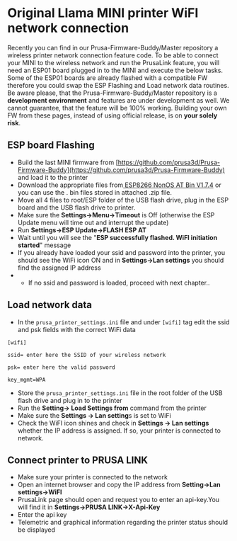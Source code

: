 # Original Llama MINI printer WiFI network connection #
Recently you can find in our Prusa-Firmware-Buddy/Master repository a wireless printer network connection feature code. To be able to connect your MINI to the wireless network and run the PrusaLink feature, you will need an ESP01 board plugged in to the MINI and execute the below tasks. Some of the ESP01 boards are already flashed with a compatible FW therefore you could swap the ESP Flashing and Load network data routines.
Be aware please, that the Prusa-Firmware-Buddy/Master repository is a **development environment** and features are under development as well. We cannot guarantee, that the feature will be 100% working. Building your own FW from these pages, instead of using official release, is on **your solely risk**.


## ESP board Flashing  ##

- Build the last MINI firmware from [https://github.com/prusa3d/Prusa-Firmware-Buddy](https://github.com/prusa3d/Prusa-Firmware-Buddy) and load it to the printer
- Download the appropriate files from[ ESP8266 NonOS AT Bin V1.7.4](https://www.espressif.com/en/support/download/at?keys=&field_type_tid%5B%5D=14&field_type_tid%5B%5D=799) or you can use the . bin files stored in attached .zip file.
- Move all 4 files to root/ESP folder of the USB flash drive, plug in the ESP board and the USB flash drive to printer.
- Make sure the **Settings->Menu->Timeout** is Off (otherwise the ESP Update menu will time out and interrupt the update)
- Run **Settings->ESP Update->FLASH ESP AT**
- Wait until you will see the "**ESP successfully flashed. WiFI initiation started**"  message
- If you already have loaded your ssid and password into the printer, you should see the WiFi icon ON and in **Settings->Lan settings** you should find the assigned IP address
- - If no ssid and password is loaded, proceed with next chapter..


## Load network data ##


- In the `prusa_printer_settings.ini` file and under `[wifi]` tag edit the ssid and psk fields with the correct WiFi data

`[wifi]`

```
ssid= enter here the SSID of your wireless network

psk= enter here the valid password

key_mgmt=WPA
```

- Store the `prusa_printer_settings.ini` file in the root folder of the USB flash drive and plug in to the printer
- Run the **Setting-> Load Settings from** command from the printer
- Make sure the **Settings -> Lan setting**s is set to WiFi
- Check the WiFI icon shines and check in **Settings -> Lan settings** whether the IP address is assigned. If so, your printer is connected to network.



## Connect printer to PRUSA LINK ##
- Make sure your printer is connected to the network
- Open an internet browser and copy the IP address from **Setting->Lan settings->WiFI**
- PrusaLink page should open and request you to enter an api-key.You will find it in **Settings->PRUSA LINK->X-Api-Key**
- Enter the api key
-  Telemetric and graphical information regarding the printer status should be displayed
